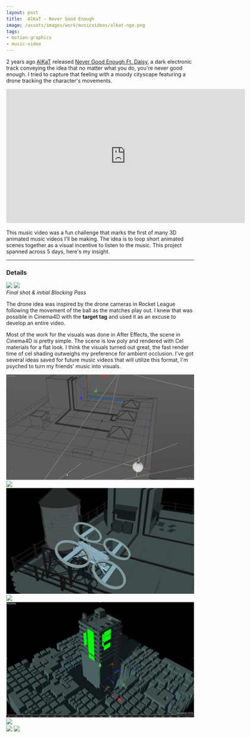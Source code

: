 ```yaml
---
layout: post
title:  AlKaT - Never Good Enough
image: /assets/images/work/musicvideos/alkat-nge.png
tags:
- motion-graphics
- music-video
---
```


2 years ago [AlKaT](https://slykuiper.com/alkat/) released [Never Good Enough Ft. Daisy](https://soundcloud.com/4lka7/never-good-enough-ft-daisy), a dark electronic track conveying the idea that no matter what you do, you're never good enough. I tried to capture that feeling with a moody cityscape featuring a drone tracking the character's movements.

<div class="vid" > <iframe width="640" height="360" src="https://www.youtube-nocookie.com/embed/fzhXtYXFwtw?controls=1&amp;showinfo=0" frameborder="0" allowfullscreen></iframe></div>

This music video was a fun challenge that marks the first of many 3D animated music videos I'll be making. The idea is to loop short animated scenes together as a visual incentive to listen to the music. This project spanned across 5 days, here's my insight.

---

### Details

<div class="gallery-box">
  <div class="gallery">
    <img src="https://www.dropbox.com/s/zihk3lwyy88ewat/ngedrone1.gif?raw=1">
	<img src="https://www.dropbox.com/s/cu4g2147oa8550x/nge1.gif?raw=1">
  </div>
  <em>Final shot & initial Blocking Pass</em>
</div>

The drone idea was inspired by the drone cameras in Rocket League following the movement of the ball as the matches play out. I knew that was possible in Cinema4D with the **target tag** and used it as an excuse to develop an entire video. 

Most of the work for the visuals was done in After Effects, the scene in Cinema4D is pretty simple. The scene is low poly and rendered with Cel materials for a flat look. I think the visuals turned out great, the fast render time of cel shading outweighs my preference for ambient occlusion. I've got several ideas saved for future music videos that will utilize this format, I'm psyched to turn my friends' music into visuals. 
<div class="gallery-box">
  <div class="gallery">
    <img src="/assets/images/work/musicvideos/alkatnge/1.png">
	<img src="/assets/images/work/musicvideos/alkatnge/2.png">
  </div>
</div>

<div class="gallery-box">
  <div class="gallery">
    <img src="/assets/images/work/musicvideos/alkatnge/3.png">
	<img src="/assets/images/work/musicvideos/alkatnge/4.png">
  </div>
</div>

<div class="gallery-box">
  <div class="gallery">
    <img src="/assets/images/work/musicvideos/alkatnge/5.png">
	<img src="/assets/images/work/musicvideos/alkatnge/6.png">
  </div>
</div>

<div class="gallery-box">
  <div class="gallery">
    <img src="https://www.dropbox.com/s/pqc0d22bffxfx4x/ngephone.gif?raw=1">
	<img src="https://www.dropbox.com/s/pvuxiygkv0rmeo8/ngedrone2.gif?raw=1">
  </div>
</div>